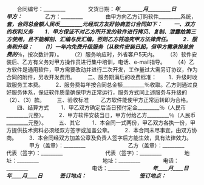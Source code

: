 
 


　　合同编号：_________　　
　　交货日期：_________年_________月_________日　　
　　甲方：_________　　
　　乙方：_________　　
　　由甲方向乙方订购软件_________系统，_________套，合同总金额人民币_________元经双方友好协商签订合同如下：
　　一、双方的权利义务
　　1．甲方保证不对乙方所开发的软件进行拷贝、复制、泄露给第三方使用，且不能解剖、汇编与反汇编，否则乙方将追究甲方法律责任。
　　2．服务和升级：
　　（1）一年内免费升级服务（从软件安装日起，但甲方需承担差旅费的_________％，按次数计算）。
　　（2）服务响应时，外省客户5天内。
　　（3）软件安装后、乙方有义务对甲方操作员进行集中培训，电话、e-mail指导。
　　（4）乙方软件是通用软件，甲方需要改动并进行二次开发，工作量过大需另订协议，作为合同的附件，另收开发费用。
　　二、服务期满后的收费标准：
　　1．升级时收取服务工本费。
　　2．服务费每年按合同总金额_________％收取。乙方则通过良好服务体系，保证软件质量确保甲方正常运行，服务方式同上述服务与升级的（2）、（3）款。
　　三、验收标准
　　乙方软件能使甲方正常运转即为合格。
　　四、结算方式
　　1．甲乙双方确定后当日预付定金_________％（人民币_________元整）。
　　2．甲方软件安装当日，甲方付给乙方_________％（人民币_________元整）。
　　五、其它
　　1．本合同一式两份，甲乙双方各执一份，甲方提供技术资料必须经双方签字或加盖公章。
　　2．本合同未尽事宜，由双方协商。
　　3．本合同经双方加盖公章及负责人签字后方能生效，具有法律效力。
　　
　　甲方（盖章）：_________　　　　　　　　乙方（盖章）：_________　　
　　代表（签字）：_________　　　　　　　　代表（签字）：_________　　
　　地址：_________　　　　　　　　　　　　地址：_________　　
　　电话：_________　　　　　　　　　　　　电话：_________　　
　　_________年____月____日　　　　　　　　_________年____月____日　 
　　签订地点：_________　　　　　　　　　　签订地点：_________ 


 


 

 
 
 
 
 
  


  
 

  


  


  
 
 
 
 

